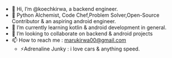 - 👋 Hi, I’m @koechkirwa, a  backend engineer.
- 👀 Python Alchemist, Code Chef,Problem Solver,Open-Source Contributor & an aspiring android engineer.
- 🌱 I’m currently learning kotlin & android development in general.
- 💞️ I’m looking to collaborate on backend & android projects
- 📫 How to reach me : marukirwa00@gmail.com
  - ⚡Adrenaline Junky : i love cars & anything speed.

<!---
koechkirwa/koechkirwa is a ✨ special ✨ repository because its `README.md` (this file) appears on your GitHub profile.
You can click the Preview link to take a look at your changes.
--->
